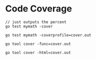 # Code Coverage

```shell
// just outputs the percent
go test mymath -cover

go test mymath -coverprofile=cover.out

go tool cover -func=cover.out

go tool cover -html=cover.out
```
